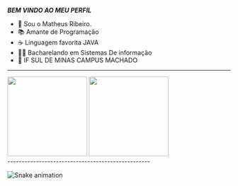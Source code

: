 _____________BEM VINDO AO MEU PERFIL_____________ 
- 🧑 Sou o Matheus Ribeiro.                       
- 📚 Amante de Programação                        
- ☕ Linguagem favorita JAVA                     
- 🧑‍💻 Bacharelando em Sistemas De informação     
- 🏫 IF SUL DE MINAS CAMPUS MACHADO               
_________________________________________________
<div>
<img height="180em" src="https://github-readme-stats-dgfd.vercel.app/api/top-langs/?username=Matheusfr17x&layout=compact&langs_count=7&theme=dracula"/>
<img height="180em" src="https://github-readme-stats-dgfd.vercel.app/api?username=Matheusfr17x&show_icons=true&theme=dracula&include_all_commits=true&count_private=true"/>
</div>
--------------------------------------------------

![Snake animation](https://github.com/Matheusfr17x/Matheusfr17x/blob/output/github-contribution-grid-snake-dark.svg)
